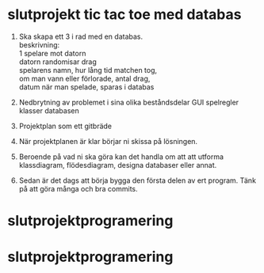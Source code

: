 # slutprojekt tic tac toe med databas

1. Ska skapa ett 3 i rad med en databas.  
beskrivning:   
1 spelare mot datorn  
datorn randomisar drag  
spelarens namn, hur lång tid matchen tog,   
om man vann eller förlorade, antal drag,    
datum när man spelade, sparas i databas  


1. Nedbrytning av problemet i sina olika beståndsdelar 
GUI
spelregler
klasser
databasen

1. Projektplan som ett gitbräde 

1. När projektplanen är klar börjar ni skissa på lösningen.

1. Beroende på vad ni ska göra kan det handla om att att utforma klassdiagram, flödesdiagram, designa databaser eller annat.

1. Sedan är det dags att börja bygga den första delen av ert program. Tänk på att göra många och bra commits.
# slutprojektprogramering
# slutprojektprogramering
